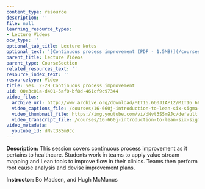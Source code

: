 ```yaml
---
content_type: resource
description: ''
file: null
learning_resource_types:
- Lecture Videos
ocw_type: ''
optional_tab_title: Lecture Notes
optional_text: '[Continuous process improvement (PDF - 1.5MB)](/courses/16-660j-introduction-to-lean-six-sigma-methods-january-iap-2012/resources/mit16_660jiap12_2-2h)'
parent_title: Lecture Videos
parent_type: CourseSection
related_resources_text: ''
resource_index_text: ''
resourcetype: Video
title: Ses. 2-2H Continuous process improvement
uid: 00e3c01a-d401-5af0-bf8d-461cf9c97344
video_files:
  archive_url: http://www.archive.org/download/MIT16.660JIAP12/MIT16_660JIAP12_ses2-2_300k.mp4
  video_captions_file: /courses/16-660j-introduction-to-lean-six-sigma-methods-january-iap-2012/b733061807295c1d8263db14d72ec481_dNvt3SSm9Jc.vtt
  video_thumbnail_file: https://img.youtube.com/vi/dNvt3SSm9Jc/default.jpg
  video_transcript_file: /courses/16-660j-introduction-to-lean-six-sigma-methods-january-iap-2012/688561f9724581ba0d383acbb67d66ea_dNvt3SSm9Jc.pdf
video_metadata:
  youtube_id: dNvt3SSm9Jc
---
```


**Description:** This session covers continuous process improvement as it pertains to healthcare. Students work in teams to apply value stream mapping and Lean tools to improve flow in their clinics. Teams then perform root cause analysis and devise improvement plans.

**Instructor:** Bo Madsen, and Hugh McManus